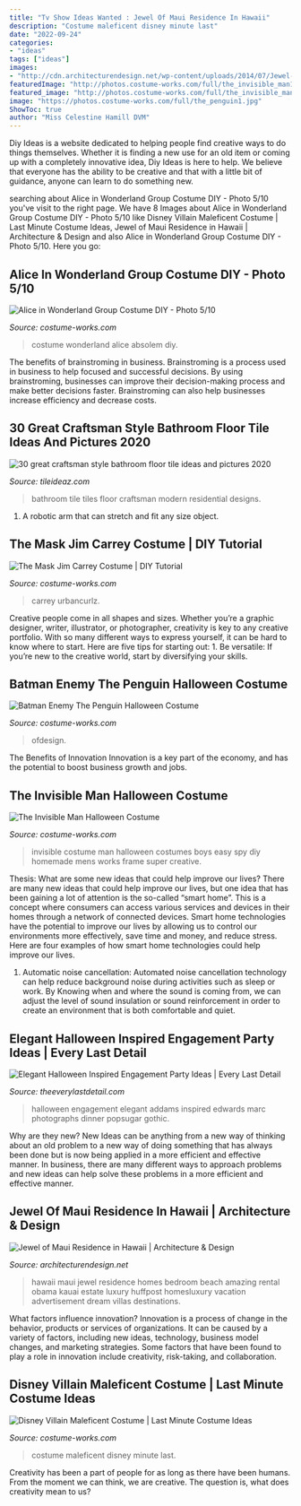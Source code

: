 ```yaml
---
title: "Tv Show Ideas Wanted : Jewel Of Maui Residence In Hawaii"
description: "Costume maleficent disney minute last"
date: "2022-09-24"
categories:
- "ideas"
tags: ["ideas"]
images:
- "http://cdn.architecturendesign.net/wp-content/uploads/2014/07/Jewel-of-Maui-17-1.jpg"
featuredImage: "http://photos.costume-works.com/full/the_invisible_man1.jpg"
featured_image: "http://photos.costume-works.com/full/the_invisible_man1.jpg"
image: "https://photos.costume-works.com/full/the_penguin1.jpg"
ShowToc: true
author: "Miss Celestine Hamill DVM"
---
```



Diy Ideas is a website dedicated to helping people find creative ways to do things themselves. Whether it is finding a new use for an old item or coming up with a completely innovative idea, Diy Ideas is here to help. We believe that everyone has the ability to be creative and that with a little bit of guidance, anyone can learn to do something new.

	

		
searching about Alice in Wonderland Group Costume DIY - Photo 5/10 you've visit to the right page. We have 8 Images about Alice in Wonderland Group Costume DIY - Photo 5/10 like Disney Villain Maleficent Costume | Last Minute Costume Ideas, Jewel of Maui Residence in Hawaii | Architecture &amp; Design and also Alice in Wonderland Group Costume DIY - Photo 5/10. Here you go:
		
    
## Alice In Wonderland Group Costume DIY - Photo 5/10

<img loading=lazy src="https://photos.costume-works.com/full/alice_in_wonderland_group11.jpg" onerror="this.onerror=null;this.src='https://tse2.mm.bing.net/th?id=OIP.vAYeuLdo74AAwDxhUY2YAAHaKw&amp;pid=15.1';" alt="Alice in Wonderland Group Costume DIY - Photo 5/10">

_Source: costume-works.com_

>costume wonderland alice absolem diy. 

	

The benefits of brainstroming in business.
Brainstroming is a process used in business to help focused and successful decisions. By using brainstroming, businesses can improve their decision-making process and make better decisions faster. Brainstroming can also help businesses increase efficiency and decrease costs.

    
## 30 Great Craftsman Style Bathroom Floor Tile Ideas And Pictures 2020

<img loading=lazy src="https://www.tileideaz.com/wp-content/uploads/2015/11/residential-tile-bathroom.jpg" onerror="this.onerror=null;this.src='https://tse1.mm.bing.net/th?id=OIP.qIt0l6iTjVRa7O8u0WjxrAHaLH&amp;pid=15.1';" alt="30 great craftsman style bathroom floor tile ideas and pictures 2020">

_Source: tileideaz.com_

>bathroom tile tiles floor craftsman modern residential designs. 

	

1. A robotic arm that can stretch and fit any size object.

    
## The Mask Jim Carrey Costume | DIY Tutorial

<img loading=lazy src="https://photos.costume-works.com/full/the_mask8.jpg" onerror="this.onerror=null;this.src='https://tse3.mm.bing.net/th?id=OIP.uP0-5BuCPLFqMIaNX15TMwHaKC&amp;pid=15.1';" alt="The Mask Jim Carrey Costume | DIY Tutorial">

_Source: costume-works.com_

>carrey urbancurlz. 

	

Creative people come in all shapes and sizes. Whether you’re a graphic designer, writer, illustrator, or photographer, creativity is key to any creative portfolio. With so many different ways to express yourself, it can be hard to know where to start. Here are five tips for starting out: 1. Be versatile: If you’re new to the creative world, start by diversifying your skills.

    
## Batman Enemy The Penguin Halloween Costume

<img loading=lazy src="https://photos.costume-works.com/full/the_penguin1.jpg" onerror="this.onerror=null;this.src='https://tse1.mm.bing.net/th?id=OIP.dudajMDgyv0JSD5cyIoQXAHaLJ&amp;pid=15.1';" alt="Batman Enemy The Penguin Halloween Costume">

_Source: costume-works.com_

>ofdesign. 

	

The Benefits of Innovation
Innovation is a key part of the economy, and has the potential to boost business growth and jobs.

    
## The Invisible Man Halloween Costume

<img loading=lazy src="http://photos.costume-works.com/full/the_invisible_man1.jpg" onerror="this.onerror=null;this.src='https://tse4.mm.bing.net/th?id=OIP.Ih6GJweFLdF66-8lKNlZ6wCoEs&amp;pid=15.1';" alt="The Invisible Man Halloween Costume">

_Source: costume-works.com_

>invisible costume man halloween costumes boys easy spy diy homemade mens works frame super creative. 

	

Thesis: What are some new ideas that could help improve our lives?
There are many new ideas that could help improve our lives, but one idea that has been gaining a lot of attention is the so-called “smart home”. This is a concept where consumers can access various services and devices in their homes through a network of connected devices. Smart home technologies have the potential to improve our lives by allowing us to control our environments more effectively, save time and money, and reduce stress. Here are four examples of how smart home technologies could help improve our lives.
1. Automatic noise cancellation: Automated noise cancellation technology can help reduce background noise during activities such as sleep or work. By Knowing when and where the sound is coming from, we can adjust the level of sound insulation or sound reinforcement in order to create an environment that is both comfortable and quiet.


    
## Elegant Halloween Inspired Engagement Party Ideas | Every Last Detail

<img loading=lazy src="https://s3-us-east-2.amazonaws.com/eldmedia/wp-content/uploads/2013/10/Halloween-Inspired-Engagement-Party-Ideas_0027.jpg" onerror="this.onerror=null;this.src='https://tse4.mm.bing.net/th?id=OIP.BRFzlmuKkQfz03p1d6jgVgHaLF&amp;pid=15.1';" alt="Elegant Halloween Inspired Engagement Party Ideas | Every Last Detail">

_Source: theeverylastdetail.com_

>halloween engagement elegant addams inspired edwards marc photographs dinner popsugar gothic. 

	

Why are they new?
New Ideas can be anything from a new way of thinking about an old problem to a new way of doing something that has always been done but is now being applied in a more efficient and effective manner. In business, there are many different ways to approach problems and new ideas can help solve these problems in a more efficient and effective manner.

    
## Jewel Of Maui Residence In Hawaii | Architecture &amp; Design

<img loading=lazy src="http://cdn.architecturendesign.net/wp-content/uploads/2014/07/Jewel-of-Maui-17-1.jpg" onerror="this.onerror=null;this.src='https://tse2.mm.bing.net/th?id=OIP.wvfsd5FnwjnO4B9xOjghJgHaE7&amp;pid=15.1';" alt="Jewel of Maui Residence in Hawaii | Architecture &amp; Design">

_Source: architecturendesign.net_

>hawaii maui jewel residence homes bedroom beach amazing rental obama kauai estate luxury huffpost homesluxury vacation advertisement dream villas destinations. 

	

What factors influence innovation?
Innovation is a process of change in the behavior, products or services of organizations. It can be caused by a variety of factors, including new ideas, technology, business model changes, and marketing strategies.
Some factors that have been found to play a role in innovation include creativity, risk-taking, and collaboration.

    
## Disney Villain Maleficent Costume | Last Minute Costume Ideas

<img loading=lazy src="https://photos.costume-works.com/full/maleficent206.jpg" onerror="this.onerror=null;this.src='https://tse1.mm.bing.net/th?id=OIP.7UjfFhh9owxmGZPNwo7G9gHaMp&amp;pid=15.1';" alt="Disney Villain Maleficent Costume | Last Minute Costume Ideas">

_Source: costume-works.com_

>costume maleficent disney minute last. 

	

Creativity has been a part of people for as long as there have been humans. From the moment we can think, we are creative. The question is, what does creativity mean to us?

